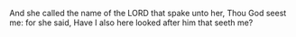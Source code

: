 And she called the name of the LORD that spake unto her, Thou God seest me: for she said, Have I also here looked after him that seeth me?
